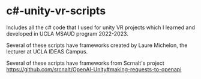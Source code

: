 # c#-unity-vr-scripts
Includes all the c# code that I used for unity VR projects which I learned and developed in UCLA MSAUD program 2022-2023.

Several of these scripts have frameworks created by Laure Michelon, the lecturer at UCLA IDEAS Campus.

Several of these scripts have frameworks from Scrnalt's project
https://github.com/srcnalt/OpenAI-Unity#making-requests-to-openapi
